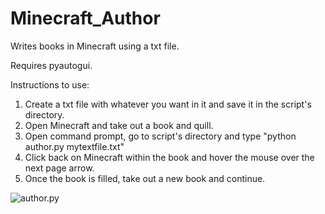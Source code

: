 # Minecraft_Author
Writes books in Minecraft using a txt file.

Requires pyautogui.

Instructions to use:

1. Create a txt file with whatever you want in it and save it in the script's directory.
2. Open Minecraft and take out a book and quill.
3. Open command prompt, go to script's directory and type "python author.py mytextfile.txt"
4. Click back on Minecraft within the book and hover the mouse over the next page arrow.
5. Once the book is filled, take out a new book and continue.


![author.py](https://i.imgur.com/649EhbH.png)
